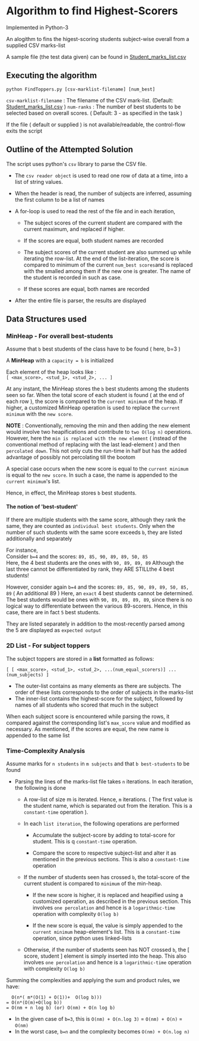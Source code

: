 # Algorithm to find Highest-Scorers

Implemented in Python-3


An alogithm to fins the higest-scoring students subject-wise overall from a supplied CSV marks-list

A sample file (the test data given) can be found in [Student_marks_list.csv](Student_marks_list.csv)

## Executing the algorithm

`python FindToppers.py [csv-marklist-filename] [num_best]`

`csv-marklist-filename` : The filename of the CSV mark-list. (Default:  [Student_marks_list.csv](Student_marks_list.csv) )
`num-ranks` : The number of best students to be selected based on overall scores. ( Default: 3 - as specified in the task )

If the file ( default or supplied ) is not available/readable, the control-flow exits the script

## Outline of the Attempted Solution  

The script uses python's `csv` library to parse the CSV file. 

- The `csv reader object` is used to read one row of data at a time, into a list of string values.  

- When the header is read, the number of subjects are inferred, assuming the first column to be a list of names

- A for-loop is used to read the rest of the file and in each iteration, 

	- The subject scores of the current student are compared with the current maximum, and replaced if higher. 
	
	- If the scores are equal, both student names are recorded

	- The subject scores of the current student are also summed up while iterating the row-list. At the end of the list-iteration, the score is compared to minimum of the current `num_best scores`and is replaced with the smalled among them if the new one is greater. The name of the student is recorded in such as case.

	- If these scores are equal, both names are recorded

- After the entire file is parser, the results are displayed


## Data Structures used

### MinHeap - For overall best-students

Assume that `b` best students of the class have to be found ( here, b=3 )

A **MinHeap** with a `capacity = b` is initialized  

Each element of the heap looks like :   
`[ <max_score>, <stud_1>, <stud_2>, ... ]`     

At any instant, the MinHeap stores the `b` best students among the students seen so far.
When the total score of each student is found ( at the end of each row ), the score is compared to the `current minimum` of the heap. If higher, a customized MinHeap operation is used to replace the `current minimum` with the `new score`.

**NOTE** : Conventionally, removing the min and then adding the new element would involve two heapifications and contribute to `two O(log n)` operations.
However, here the `min is replaced with the new element` ( instead of the conventional method of replacing with the last lead-element ) and then `percolated down`. This not only cuts the run-time in half but has the added advantage of possibly not percolating till the bootom

A special case occurs when the new score is equal to the `current minimum` is equal to the `new score`. In such a case, the name is appended to the `current minimum`'s list.

Hence, in effect, the MinHeap stores `b` best students. 

#### The notion of 'best-student'

If there are multiple students with the same score, although they rank the same, they are counted as `individual best students`. Only when the number of such students with the same score exceeds `b`, they are listed additionally and separately

For instance,  
Consider `b=4` and the scores: `89, 85, 90, 89, 89, 50, 85`  
Here, the 4 best students are the ones with `90, 89, 89, 89`
Although the last three cannot be differentiated by rank, they ARE STILLthe 4 best students!

However, consider again `b=4` and the scores: `89, 85, 90, 89, 89, 50, 85, 89` 
( An additional 89 ) 
Here, an  `exact` 4 best students cannot be determined.
The best students would be ones with `90, 89, 89, 89, 89`, since there is no logical way to differentiate between the various 89-scorers. Hence, in this case, there are in fact `5` best students. 

They are listed separately in addition to the most-recently parsed among the 5 are displayed as `expected output`

### 2D List - For subject toppers

The subject toppers are stored in a **list** formatted as follows:

`[ [ <max_score>, <stud_1>, <stud_2>, ...(num_equal_scorers)] ...(num_subjects) ]`  

- The outer-list contains as many elements as there are subjects. The order of these lists corresponds to the order of subjects in the marks-list    
- The inner-list contains the highest-score for the subject, followed by names of all students who scored that much in the subject

When each subject score is encountered while parsing the rows, it compared against the corresponding list's `max_score` value and modified as necessary.   As mentioned, if the scores are equal, the new name is appended to the same list


### Time-Complexity Analysis

Assume marks for `n students` in `m subjects` and that `b best-students` to be found

- Parsing the lines of the marks-list file takes `n` iterations. In each iteration, the following is done

	- A row-list of size m is iterated. Hence, `m` iterations. ( The first value is the student name, which is separated out from the iteration. This is a `constant-time` operation ).

	- In each `list iteration`, the following operations are performed

		- Accumulate the subject-score by adding to total-score for student. This is q `constant-time` operation.

		- Compare the score to respective subject-list and alter it as mentioned in the previous sections. This is also a `constant-time` operation
	
	- If the number of students seen has crossed `b`, the total-score of the current student is compared to `minimum` of the min-heap. 

		- If the new score is higher, it is replaced and heapified using a customized operation, as described in the previous section. This involves `one percolation` and hence is a `logarithmic-time` operation with complexity `O(log b)`
		
		- If the new score is equal, the value is simply appended to the `current minimum` heap-element's list. This is a `constant-time` operation, since python uses linked-lists

	- Otherwise, if the number of students seen has NOT crossed `b`, the [ score, student ] element is simply inserted into the heap. This also involves `one percolation` and hence is a `logarithmic-time` operation with complexity `O(log b)`

Summing the complexities and applying the sum and product rules,
we have:

	  O(n*( m*(O(1) + O(1))+  O(log b)))
	= O(n*(O(m)+O(log b))
	= O(nm + n log b) (or) O(nm) + O(n log b)

- In the given case of `b=3`, this is `O(nm) + O(n.log 3)` = `O(nm) + O(n)` = `O(nm)`
- In the worst case, `b=n` and the complexity becomes `O(nm) + O(n.log n)`


